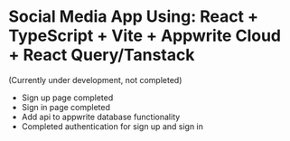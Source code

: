 # Social Media App Using: React + TypeScript + Vite + Appwrite Cloud + React Query/Tanstack

(Currently under development, not completed)

- Sign up page completed
- Sign in page completed
- Add api to appwrite database functionality
- Completed authentication for sign up and sign in